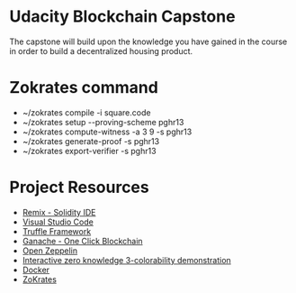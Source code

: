 # Udacity Blockchain Capstone

The capstone will build upon the knowledge you have gained in the course in order to build a decentralized housing product. 

# Zokrates command

* ~/zokrates compile -i square.code	
* ~/zokrates setup --proving-scheme pghr13	
* ~/zokrates compute-witness -a 3 9 -s pghr13	
* ~/zokrates generate-proof -s pghr13	
* ~/zokrates export-verifier -s pghr13	


# Project Resources

* [Remix - Solidity IDE](https://remix.ethereum.org/)
* [Visual Studio Code](https://code.visualstudio.com/)
* [Truffle Framework](https://truffleframework.com/)
* [Ganache - One Click Blockchain](https://truffleframework.com/ganache)
* [Open Zeppelin ](https://openzeppelin.org/)
* [Interactive zero knowledge 3-colorability demonstration](http://web.mit.edu/~ezyang/Public/graph/svg.html)
* [Docker](https://docs.docker.com/install/)
* [ZoKrates](https://github.com/Zokrates/ZoKrates)
